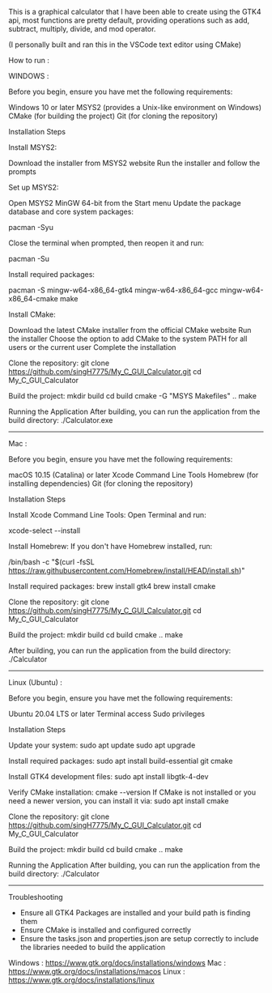 This is a graphical calculator that I have been able to create using the GTK4 api, most functions are pretty default, providing operations such as add, subtract, multiply, divide, and mod operator.

(I personally built and ran this in the VSCode text editor using CMake)

How to run : 

WINDOWS :

Before you begin, ensure you have met the following requirements:

Windows 10 or later
MSYS2 (provides a Unix-like environment on Windows)
CMake (for building the project)
Git (for cloning the repository)

Installation Steps

Install MSYS2:

Download the installer from MSYS2 website
Run the installer and follow the prompts

Set up MSYS2:

Open MSYS2 MinGW 64-bit from the Start menu
Update the package database and core system packages:

pacman -Syu

Close the terminal when prompted, then reopen it and run:

pacman -Su

Install required packages:

pacman -S mingw-w64-x86_64-gtk4 mingw-w64-x86_64-gcc mingw-w64-x86_64-cmake make

Install CMake:

Download the latest CMake installer from the official CMake website
Run the installer
Choose the option to add CMake to the system PATH for all users or the current user
Complete the installation

Clone the repository:
git clone https://github.com/singH7775/My_C_GUI_Calculator.git
cd My_C_GUI_Calculator

Build the project:
mkdir build
cd build
cmake -G "MSYS Makefiles" ..
make

Running the Application
After building, you can run the application from the build directory:
./Calculator.exe

---------------------------------------------------------------------------------------------------

Mac : 

Before you begin, ensure you have met the following requirements:

macOS 10.15 (Catalina) or later
Xcode Command Line Tools
Homebrew (for installing dependencies)
Git (for cloning the repository)

Installation Steps

Install Xcode Command Line Tools:
Open Terminal and run:

xcode-select --install

Install Homebrew:
If you don't have Homebrew installed, run:

/bin/bash -c "$(curl -fsSL https://raw.githubusercontent.com/Homebrew/install/HEAD/install.sh)"

Install required packages:
brew install gtk4
brew install cmake

Clone the repository:
git clone https://github.com/singH7775/My_C_GUI_Calculator.git
cd My_C_GUI_Calculator

Build the project:
mkdir build
cd build
cmake ..
make

After building, you can run the application from the build directory:
./Calculator

---------------------------------------------------------------------------------------------------

Linux (Ubuntu) : 

Before you begin, ensure you have met the following requirements:

Ubuntu 20.04 LTS or later
Terminal access
Sudo privileges

Installation Steps

Update your system:
sudo apt update
sudo apt upgrade

Install required packages:
sudo apt install build-essential git cmake

Install GTK4 development files:
sudo apt install libgtk-4-dev

Verify CMake installation:
cmake --version
If CMake is not installed or you need a newer version, you can install it via:
sudo apt install cmake

Clone the repository:
git clone https://github.com/singH7775/My_C_GUI_Calculator.git
cd My_C_GUI_Calculator

Build the project:
mkdir build
cd build
cmake ..
make

Running the Application
After building, you can run the application from the build directory:
./Calculator

---------------------------------------------------------------------------------------------------

Troubleshooting

- Ensure all GTK4 Packages are installed and your build path is finding them
- Ensure CMake is installed and configured correctly
- Ensure the tasks.json and properties.json are setup correctly to include the libraries needed to build the application


Windows : https://www.gtk.org/docs/installations/windows
Mac : https://www.gtk.org/docs/installations/macos
Linux : https://www.gtk.org/docs/installations/linux
